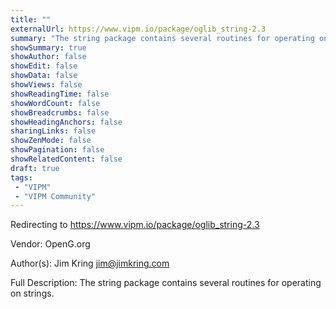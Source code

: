 ```yaml
---
title: ""
externalUrl: https://www.vipm.io/package/oglib_string-2.3
summary: "The string package contains several routines for operating on strings.."
showSummary: true
showAuthor: false
showEdit: false
showData: false
showViews: false
showReadingTime: false
showWordCount: false
showBreadcrumbs: false
showHeadingAnchors: false
sharingLinks: false
showZenMode: false
showPagination: false
showRelatedContent: false
draft: true
tags:
 - "VIPM"
 - "VIPM Community"
---
```


Redirecting to https://www.vipm.io/package/oglib_string-2.3

Vendor: OpenG.org

Author(s): Jim Kring <jim@jimkring.com>
 
Full Description:
The string package contains several routines for operating on strings.